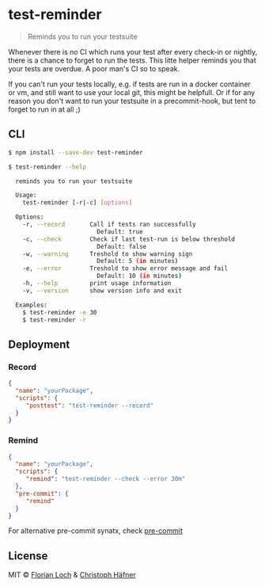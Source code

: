 # test-reminder

> Reminds you to run your testsuite

Whenever there is no CI which runs your test after every check-in or nightly, there is a chance to forget to run the tests.
This litte helper reminds you that your tests are overdue.
A poor man's CI so to speak.

If you can't run your tests locally, e.g. if tests are run in a docker container or vm, and still want to use your local git,
this might be helpfull.
Or if for any reason you don't want to run your testsuite in a precommit-hook, but tent to forget to run in at all ;)

## CLI

```sh
$ npm install --save-dev test-reminder
```

```sh
$ test-reminder --help

  reminds you to run your testsuite

  Usage:
    test-reminder [-r|-c] [options]

  Options:
    -r, --record       Call if tests ran successfully
                         Default: true
    -c, --check        Check if last test-run is below threshold
                         Default: false
    -w, --warning      Treshold to show warning sign
                         Default: 5 (in minutes)
    -e, --error        Treshold to show error message and fail
                         Default: 10 (in minutes)
    -h, --help         print usage information
    -v, --version      show version info and exit

  Examples:
    $ test-reminder -e 30
    $ test-reminder -r
```

## Deployment

### Record
```json
{
  "name": "yourPackage",
  "scripts": {
     "posttest": "test-reminder --record"
  }
}
```

### Remind
```json
{
  "name": "yourPackage",
  "scripts": {
     "remind": "test-reminder --check --error 30m"
  },
  "pre-commit": {
     "remind"
  }
}
```
For alternative pre-commit synatx, check [pre-commit](https://www.npmjs.com/package/pre-commit)

## License

MIT © [Florian Loch](https://fdlo.ch/) & [Christoph Häfner](https://christophhaefner.de)


